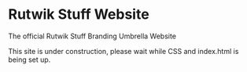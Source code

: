 # Rutwik Stuff Website
The official Rutwik Stuff Branding Umbrella Website

This site is under construction, please wait while CSS and index.html is being set up.
